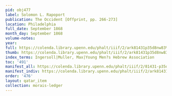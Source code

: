 ```yaml
---
pid: obj477
label: Solomon L. Rapoport
publication: The Occident [Offprint, pp. 266-273]
location: Philadelphia
full_date: September 1868
month_day: September 1868
volume-notes:
year:
full: https://colenda.library.upenn.edu/phalt/iiif/2/ark81431p35d8nw83%2FSHA256E-s7422754--342fe68b00efddf7662e8c1300b3ffe660bf594d86cebcacc0e646cc15c4205c.jpeg/full/3500,/0/default.jpg
thumb: https://colenda.library.upenn.edu/phalt/iiif/2/ark81431p35d8nw83%2FSHA256E-s7422754--342fe68b00efddf7662e8c1300b3ffe660bf594d86cebcacc0e646cc15c4205c.jpeg/full/!200,200/0/default.jpg
index_terms: Ingersoll|Muller, Max|Young Men?s Hebrew Association
toc: '491'
manifest_all: https://colenda.library.upenn.edu/phalt/iiif/2/81431-p35d8nw83/manifest
manifest_indiv: https://colenda.library.upenn.edu/phalt/iiif/2/ark81431p35d8nw83%2FSHA256E-s7422754--342fe68b00efddf7662e8c1300b3ffe660bf594d86cebcacc0e646cc15c4205c.jpeg
order: '476'
layout: qatar_item
collection: morais-ledger
---
```

